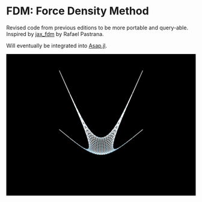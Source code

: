# FDM: Force Density Method

Revised code from previous editions to be more portable and query-able. Inspired by [jax_fdm](https://github.com/arpastrana/jax_fdm) by Rafael Pastrana.

Will eventually be integrated into [Asap.jl](https://github.com/keithjlee/Asap).

![network](utils/net.png)
